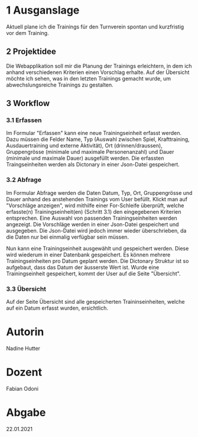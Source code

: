 <h1>1 Ausganslage</h1>

Aktuell plane ich die Trainings für den Turnverein spontan und kurzfristig vor dem Training.

<h2>2 Projektidee</h2>

Die Webapplikation soll mir die Planung der Trainings erleichtern, in dem ich anhand verschiedenen Kriterien einen Vorschlag erhalte. Auf der Übersicht möchte ich sehen, was in den letzten Trainings gemacht wurde, um abwechslungsreiche Trainings zu gestalten.

<h2>3 Workflow</h2>

<h3>3.1 Erfassen</h3>

Im Formular "Erfassen" kann eine neue Trainingseinheit erfasst werden. Dazu müssen die Felder Name, Typ (Auswahl zwischen Spiel, Krafttraining, Ausdauertraining und externe Aktivität), Ort (drinnen/draussen), Gruppengrösse (minimale und maximale Personenanzahl) und Dauer (minimale und maximale Dauer) ausgefüllt werden. Die erfassten Traingseinheiten werden als Dictonary in einer Json-Datei gespeichert.

<h3>3.2 Abfrage</h3>

Im Formular Abfrage werden die Daten Datum, Typ, Ort, Gruppengrösse und Dauer anhand des anstehenden Trainings vom User befüllt. Klickt man auf "Vorschläge anzeigen", wird mithilfe einer For-Schleife überprüft, welche erfasste(n) Trainingseinheit(en) (Schritt 3.1) den eingegebenen Kriterien entsprechen. Eine Auswahl von passenden Trainingseinheiten werden angezeigt. Die Vorschläge werden in einer Json-Datei gespeichert und ausgegeben. Die Json-Datei wird jedoch immer wieder überschrieben, da die Daten nur bei einmalig verfügbar sein müssen. 

Nun kann eine Trainingseinheit ausgewählt und gespeichert werden. Diese wird wiederum in einer Datenbank gespeichert. Es können mehrere Trainingseinheiten pro Datum geplant werden. Die Dictonary Struktur ist so aufgebaut, dass das Datum der äusserste Wert ist.
Wurde eine Trainingseinheit gespeichert, kommt der User auf die Seite "Übersicht".

<h3>3.3 Übersicht</h3>

Auf der Seite Übersicht sind alle gespeicherten Traininseinheiten, welche auf ein Datum erfasst wurden, ersichtlich. 


<h1>Autorin</h1>
Nadine Hutter

<h1>Dozent</h1>
Fabian Odoni

<h1>Abgabe</h1>
22.01.2021
